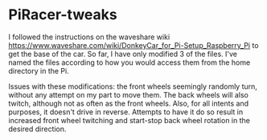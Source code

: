 # PiRacer-tweaks
I followed the instructions on the waveshare wiki https://www.waveshare.com/wiki/DonkeyCar_for_Pi-Setup_Raspberry_Pi to get the base of the car. So far, I have only modified 3 of the files.
I've named the files according to how you would access them from the home directory in the Pi. 

Issues with these modifications: the front wheels seemingly randomly turn, without any attempt on my part to move them. The back wheels will also twitch, although not as often as the front wheels. Also, for all intents and purposes, it doesn't drive in reverse. Attempts to have it do so result in increased front wheel twitching and start-stop back wheel rotation in the desired direction.
